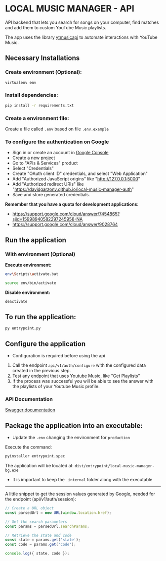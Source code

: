 # LOCAL MUSIC MANAGER - API

API backend that lets you search for songs on your computer, find matches and add them to custom YouTube Music playlists.

The app uses the library [ytmusicapi](https://ytmusicapi.readthedocs.io/en/stable/) to automate interactions with YouTube Music.

## Necessary Installations

### Create environment (Optional):

```bash
virtualenv env
```

### Install dependencies:

```bash
pip install -r requirements.txt
```
### Create a environment file:

Create a file called `.env` based on file `.env.example`

### To configure the authentication on Google

- Sign in or create an account in [Google Console](https://console.cloud.google.com/)
- Create a new project
- Go to "APIs & Services" product
- Select "Credentials"
- Create "OAuth client ID" credentials, and select "Web Application"
- Add "Authorized JavaScript origins" like "http://127.0.0.1:5000"
- Add "Authorized redirect URIs" like "https://davidgarzonv.github.io/local-music-manager-auth"
- Save and store generated credentials.

**Remember that you have a quota for development applications**:

- https://support.google.com/cloud/answer/7454865?sjid=15998940582297245958-NA
- https://support.google.com/cloud/answer/9028764


## Run the application

### With environment (Optional)

**Execute environment:**

```bash
env\Scripts\activate.bat
```

```bash
source env/bin/activate
```

**Disable environment:**

```bash
deactivate
```

## To run the application:

```bash
py entrypoint.py
```

## Configure the application

- Configuration is required before using the api

1. Call the endpoint `api/v1/auth/configure` with the configured data created in the previous step.
2. Test any endpoint that uses Youtube Music, like "Get Playlists"
3. If the process was successful you will be able to see the answer with the playlists of your Youtube Music profile.

### API Documentation

[Swagger documentation](docs/collection.swagger.yaml)

## Package the application into an executable:

- Update the `.env` changing the environment for `production`

Execute the command:

```bash
pyinstaller entrypoint.spec
```

The application will be located at: `dist/entrypoint/local-music-manager-bg.exe`
- It is important to keep the `_internal` folder along with the executable

---

A little snippet to get the session values generated by Google, needed for the endpoint (api/v1/auth/session):

```javascript
// Create a URL object
const parsedUrl = new URL(window.location.href);

// Get the search parameters
const params = parsedUrl.searchParams;

// Retrieve the state and code
const state = params.get('state');
const code = params.get('code');

console.log({ state, code });
```
